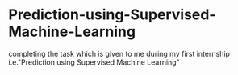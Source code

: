# Prediction-using-Supervised-Machine-Learning
completing the task which is given to me during my first internship i.e."Prediction using Supervised Machine Learning"
